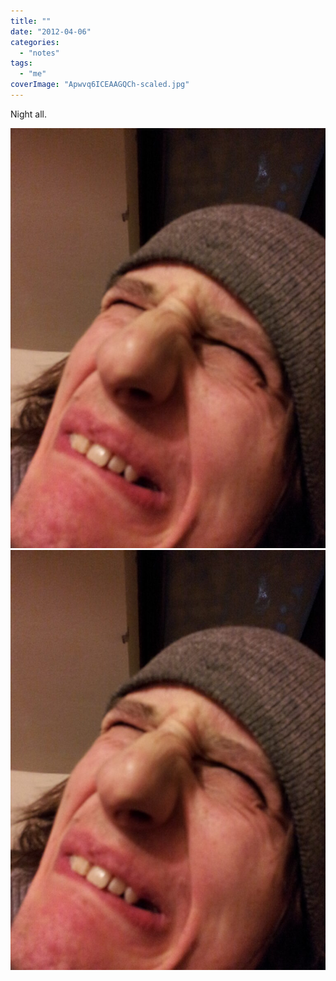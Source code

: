```yaml
---
title: ""
date: "2012-04-06"
categories: 
  - "notes"
tags: 
  - "me"
coverImage: "Apwvq6ICEAAGQCh-scaled.jpg"
---
```


Night all.

[![](images/Apwvq6ICEAAGQCh-768x1024.jpg)](images/Apwvq6ICEAAGQCh-scaled.jpg)
[![](images/Apwvq6ICEAAGQCh-768x1024.jpg)](images/Apwvq6ICEAAGQCh-scaled.jpg)
